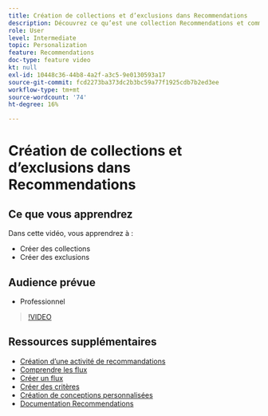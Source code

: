 ```yaml
---
title: Création de collections et d’exclusions dans Recommendations
description: Découvrez ce qu’est une collection Recommendations et comment l’utiliser. Découvrez ce qu’est une exclusion Recommendations et comment l’utiliser.
role: User
level: Intermediate
topic: Personalization
feature: Recommendations
doc-type: feature video
kt: null
exl-id: 10448c36-44b8-4a2f-a3c5-9e0130593a17
source-git-commit: fcd2273ba373dc2b3bc59a77f1925cdb7b2ed3ee
workflow-type: tm+mt
source-wordcount: '74'
ht-degree: 16%

---
```


# Création de collections et d’exclusions dans Recommendations

## Ce que vous apprendrez

Dans cette vidéo, vous apprendrez à :

* Créer des collections
* Créer des exclusions

## Audience prévue

* Professionnel

>[!VIDEO](https://video.tv.adobe.com/v/27689?quality=12)

## Ressources supplémentaires

* [Création d’une activité de recommandations](create-a-recommendations-activity.md)
* [Comprendre les flux](understanding-feeds.md)
* [Créer un flux](create-a-feed.md)
* [Créer des critères](create-criteria.md)
* [Création de conceptions personnalisées](create-custom-designs.md)
* [Documentation Recommendations](https://experienceleague.adobe.com/docs/target/using/recommendations/recommendations.html?lang=en)
